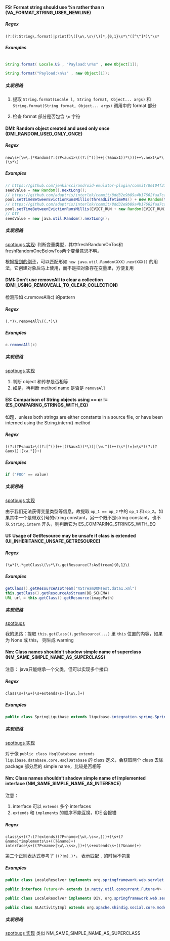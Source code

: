 #### FS: Format string should use %n rather than n (VA_FORMAT_STRING_USES_NEWLINE)

##### Regex
```regexp
(?:(?:String\.format)|printf)\([\w\.\s\(\)]*,{0,1}\s*\"([^\"]*)\"\s*
```
##### Examples
```java

String.format( Locale.US , "Payload:\n%s" , new Object[1]);

String.format("Payload:\n%s" , new Object[1]);
```

##### 实现思路

1. 提取 `String.format(Locale l, String format, Object... args)`  和 `String.format(String format, Object... args)` 调用中的 format 部分

2. 检查 format 部分是否包含 `\n` 字符



#### DMI: Random object created and used only once (DMI_RANDOM_USED_ONLY_ONCE)
##### Regex
```regexp
new\s+[\w\.]*Random(?:(?P<aux1>\((?:[^()]++|(?&aux1))*\)))++\.next\w*\(\s*\)
```
##### Examples
```java
// https://github.com/jenkinsci/android-emulator-plugin/commit/0e104f3f0fc18505c13932fccd3b2297e78db694#diff-238b9af87181bb379670392cdb1dcd6bL173
seedValue = new Random().nextLong();
// https://github.com/adaptris/interlok/commit/8dd32e9b89a4b17662faa7ca986756f3cc348cc7#diff-1e0469ce35c1d148418525088df452a2L405
pool.setTimeBetweenEvictionRunsMillis(threadLifetimeMs() + new Random(threadLifetimeMs()).nextLong());
// https://github.com/adaptris/interlok/commit/8dd32e9b89a4b17662faa7ca986756f3cc348cc7#diff-766b5e25592ad321e107f1f856d8a08bL102
pool.setTimeBetweenEvictionRunsMillis(EVICT_RUN + new Random(EVICT_RUN).nextLong());
// DIY
seedValue = new java.util.Random().nextLong();
```
##### 实现思路
[spotbugs 实现](https://github.com/spotbugs/spotbugs/blob/07bf864b83083c467e29f1b2de58a2cf5aa5c0d6/spotbugs/src/main/java/edu/umd/cs/findbugs/detect/DumbMethods.java#L495): 判断变量类型，其中freshRandomOnTos和freshRandomOneBelowTos两个变量意思不明。

根据[搜到的例子](https://github.com/search?q=DMI_RANDOM_USED_ONLY_ONCE&type=commits)，可以匹配形如 `new java.util.Random(XXX).nextXXX()` 的用法，它创建对象后马上使用，而不是把对象存在变量里，方便复用

#### DMI: Don’t use removeAll to clear a collection (DMI_USING_REMOVEALL_TO_CLEAR_COLLECTION)
检测形如 c.removeAll(c) 的pattern

##### Regex

```regexp
(.*)\.removeAll\((.*)\)
```
##### Examples
```java
c.removeAll(c)
```
##### 实现思路
[spotbugs 实现](https://github.com/spotbugs/spotbugs/blob/07bf864b83083c467e29f1b2de58a2cf5aa5c0d6/spotbugs/src/main/java/edu/umd/cs/findbugs/detect/FindUnrelatedTypesInGenericContainer.java#L509)

1. 判断 object 和传参是否相等
2. 如是，再判断 method name 是否是 `removeAll`

#### ES: Comparison of String objects using == or != (ES_COMPARING_STRINGS_WITH_EQ)
如题，unless both strings are either constants in a source file, or have been interned using the String.intern() method
##### Regex
```regexp
((?:(?P<aux1>\((?:[^()]++|(?&aux1))*\))|[\w."])++)\s*[!=]=\s*((?:(?&aux1)|[\w."])+)
```
##### Examples
```java
if ("FOO" == value)
```
##### 实现思路
[spotbugs 实现](https://github.com/spotbugs/spotbugs/blob/07bf864b83083c467e29f1b2de58a2cf5aa5c0d6/spotbugs/src/main/java/edu/umd/cs/findbugs/detect/FindRefComparison.java#L996) 

由于我们无法获得变量类型等信息，故提取 `op_1 == op_2` 中的 `op_1` 和 `op_2`。如果其中一个是带双引号的string constant，另一个既不是string constant，也不以 `String.intern` 开头，则判断它为 ES_COMPARING_STRINGS_WITH_EQ

#### UI: Usage of GetResource may be unsafe if class is extended (UI_INHERITANCE_UNSAFE_GETRESOURCE)

##### Regex
```regexp
(\w*)\.*getClass\(\s*\)\.getResource(?:AsStream){0,1}\(
```
##### Examples
```java
getClass().getResourceAsStream("XStreamDOMTest.data1.xml")
this.getClass().getResourceAsStream(DB_SCHEMA)
URL url = this.getClass().getResource(imagePath)
```
##### 实现思路
[spotbugs](https://github.com/spotbugs/spotbugs/blob/07bf864b83083c467e29f1b2de58a2cf5aa5c0d6/spotbugs/src/main/java/edu/umd/cs/findbugs/detect/InheritanceUnsafeGetResource.java#L108)

我的思路：提取 `this.getClass().getResource(...)` 里 `this` 位置的内容，如果为 None 或 this， 则生成 warning

#### Nm: Class names shouldn’t shadow simple name of superclass (NM_SAME_SIMPLE_NAME_AS_SUPERCLASS)
注意： java只能继承一个父类，但可以实现多个接口
##### Regex
```regexp
class\s+(\w+)\s+extends\s+([\w\.]+)
```
##### Examples
```java
public class SpringLiquibase extends liquibase.integration.spring.SpringLiquibase
```
##### 实现思路
[spotbugs 实现](https://github.com/spotbugs/spotbugs/blob/07bf864b83083c467e29f1b2de58a2cf5aa5c0d6/spotbugs/src/main/java/edu/umd/cs/findbugs/detect/Naming.java#L308) 

对于像 `public class HsqlDatabase extends liquibase.database.core.HsqlDatabase` 的 class 定义，会获取两个 class 去除 package 部分后的 simple name，比较是否相等

#### Nm: Class names shouldn’t shadow simple name of implemented interface (NM_SAME_SIMPLE_NAME_AS_INTERFACE)
注意： 
1. interface 可以 `extends` 多个 interfaces
2. `extends` 和 `implements` 的顺序不能互换，IDE 会报错

##### Regex
```regexp
class\s+((?:(?!extends)(?P<name>[\w\.\s<>,]))+)\s+(?&name)*implements\s+((?&name)+)
interface\s+((?P<name>[\w\.\s<>,])+)\s+extends\s+((?&name)+)
```
第二个正则表达式参考了 `((?!m).)*`， 表示匹配 `.` 的时候不包含
##### Examples

```java
public class LocaleResolver implements org.springframework.web.servlet.LocaleResolver

public interface Future<V> extends io.netty.util.concurrent.Future<V> {

public class LocaleResolver implements DIY, org.springframework.web.servlet.LocaleResolver {

public class ALActivityImpl extends org.apache.shindig.social.core.model.ActivityImpl implements Activity
```
##### 实现思路
[spotbugs 实现](https://github.com/spotbugs/spotbugs/blob/07bf864b83083c467e29f1b2de58a2cf5aa5c0d6/spotbugs/src/main/java/edu/umd/cs/findbugs/detect/Naming.java#L313) 类似 NM_SAME_SIMPLE_NAME_AS_SUPERCLASS


